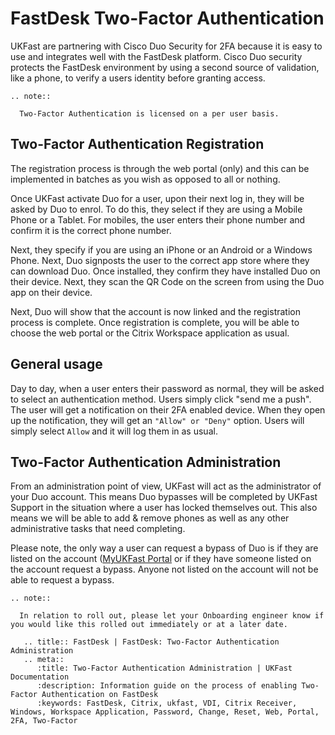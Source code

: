 # FastDesk Two-Factor Authentication

UKFast are partnering with Cisco Duo Security for 2FA because it is easy to use and integrates well with the FastDesk platform. Cisco Duo security protects the FastDesk environment by using a second source of validation, like a phone, to verify a users identity before granting access.

```eval_rst
.. note::

  Two-Factor Authentication is licensed on a per user basis.

```

## Two-Factor Authentication Registration

The registration process is through the web portal (only) and this can be implemented in batches as you wish as opposed to all or nothing.

Once UKFast activate Duo for a user, upon their next log in, they will be asked by Duo to enrol.  To do this, they select if they are using a Mobile Phone or a Tablet. For mobiles, the user enters their phone number and confirm it is the correct phone number.

Next, they specify if you are using an iPhone or an Android or a Windows Phone. Next, Duo signposts the user to the correct app store where they can download Duo. Once installed, they confirm they have installed Duo on their device. Next, they scan the QR Code on the screen from using the Duo app on their device.

Next, Duo will show that the account is now linked and the registration process is complete. Once registration is complete, you will be able to choose the web portal or the Citrix Workspace application as usual.

## General usage

Day to day, when a user enters their password as normal, they will be asked to select an authentication method. Users simply click "send me a push". The user will get a notification on their 2FA enabled device. When they open up the notification, they will get an `"Allow" or "Deny"` option. Users will simply select `Allow` and it will log them in as usual.


## Two-Factor Authentication Administration

From an administration point of view, UKFast will act as the administrator of your Duo account. This means Duo bypasses will be completed by UKFast Support in the situation where a user has locked themselves out. This also means we will be able to add & remove phones as well as any other administrative tasks that need completing.

Please note, the only way a user can request a bypass of Duo is if they are listed on the account ([MyUKFast Portal](https://my.ukfast.co.uk/login) or if they have someone listed on the account request a bypass. Anyone not listed on the account will not be able to request a bypass.

```eval_rst
.. note::

  In relation to roll out, please let your Onboarding engineer know if you would like this rolled out immediately or at a later date.

```

```eval_rst
   .. title:: FastDesk | FastDesk: Two-Factor Authentication Administration
   .. meta::
      :title: Two-Factor Authentication Administration | UKFast Documentation
      :description: Information guide on the process of enabling Two-Factor Authentication on FastDesk
      :keywords: FastDesk, Citrix, ukfast, VDI, Citrix Receiver, Windows, Workspace Application, Password, Change, Reset, Web, Portal, 2FA, Two-Factor
```
 
